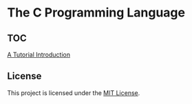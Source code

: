 # The C Programming Language

## TOC

[A Tutorial Introduction](01/README.md)

## License

This project is licensed under the [MIT License](LICENSE.md).
